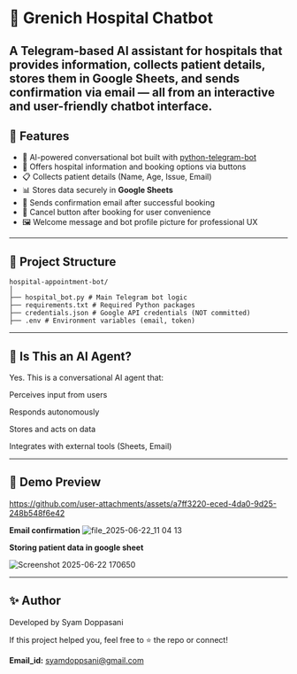 # 🏥 Grenich Hospital Chatbot

A **Telegram-based AI assistant** for hospitals that provides information, collects patient details, stores them in **Google Sheets**, and sends confirmation via **email** — all from an interactive and user-friendly chatbot interface.
---

## 🚀 Features

- 🤖 AI-powered conversational bot built with [python-telegram-bot](https://github.com/python-telegram-bot/python-telegram-bot)
- 🏥 Offers hospital information and booking options via buttons
- 📋 Collects patient details (Name, Age, Issue, Email)
- 📊 Stores data securely in **Google Sheets**
- 📧 Sends confirmation email after successful booking
- 🛑 Cancel button after booking for user convenience
- 🖼️ Welcome message and bot profile picture for professional UX

---

## 📂 Project Structure
```
hospital-appointment-bot/
│
├── hospital_bot.py # Main Telegram bot logic
├── requirements.txt # Required Python packages
├── credentials.json # Google API credentials (NOT committed)
├── .env # Environment variables (email, token)
```

---

## 🧠 Is This an AI Agent?
Yes. This is a conversational AI agent that:

Perceives input from users

Responds autonomously

Stores and acts on data

Integrates with external tools (Sheets, Email)

---

## 📸 Demo Preview


https://github.com/user-attachments/assets/a7ff3220-eced-4da0-9d25-248b548f6e42



**Email confirmation**
![file_2025-06-22_11 04 13](https://github.com/user-attachments/assets/16f773bf-4840-4ec9-b3a1-78a3f8e223d1)



**Storing patient data in google sheet**

![Screenshot 2025-06-22 170650](https://github.com/user-attachments/assets/b10eddee-8b62-4f77-8958-c49ddb496008)

---

## ✨ Author
Developed by Syam Doppasani

If this project helped you, feel free to ⭐ the repo or connect!

**Email_id:** syamdoppsani@gmail.com
